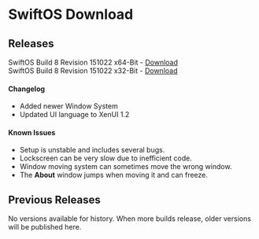 # SwiftOS Download

## Releases

SwiftOS Build 8 Revision 151022 x64-Bit - [Download](https://ufile.io/f/l91u5) <br>
SwiftOS Build 8 Revision 151022 x32-Bit - [Download](https://ufile.io/f/l91u5)

#### Changelog

- Added newer Window System
- Updated UI language to XenUI 1.2

#### Known Issues

- Setup is unstable and includes several bugs.
- Lockscreen can be very slow due to inefficient code.
- Window moving system can sometimes move the wrong window.
- The **About** window jumps when moving it and can freeze.

## Previous Releases

No versions available for history. When more builds release, older versions will be published here.
